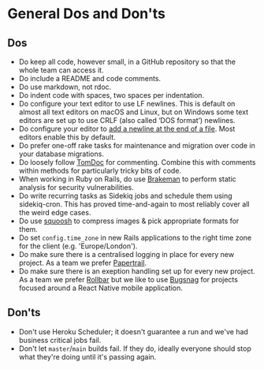 # General Dos and Don'ts

## Dos
- Do keep all code, however small, in a GitHub repository so that the whole team
  can access it.
- Do include a README and code comments.
- Do use markdown, not rdoc.
- Do indent code with spaces, two spaces per indentation.
- Do configure your text editor to use LF newlines. This is default on almost
  all text editors on macOS and Linux, but on Windows some text editors are set
  up to use CRLF (also called ‘DOS format’) newlines.
- Do configure your editor to [add a newline at the end of a file][newline].
  Most editors enable this by default.
- Do prefer one-off rake tasks for maintenance and migration over code in your
  database migrations.
- Do loosely follow [TomDoc](http://tomdoc.org/) for commenting. Combine this
  with comments within methods for particularly tricky bits of code.
- When working in Ruby on Rails, do use
  [Brakeman](https://github.com/presidentbeef/brakeman) to perform static
  analysis for security vulnerabilities.
- Do write recurring tasks as Sidekiq jobs and schedule them using sidekiq-cron.
  This has proved time-and-again to most reliably cover all the weird edge
  cases.
- Do use [squoosh](https://squoosh.app/) to compress images & pick appropriate
  formats for them.
- Do set `config.time_zone` in new Rails applications to the right time zone
  for the client (e.g. 'Europe/London').
- Do make sure there is a centralised logging in place for every new project. As a team we prefer [Papertrail](https://www.papertrail.com/).
- Do make sure there is an exeption handling set up for every new project. As a team we prefer [Rollbar](https://rollbar.com/) but we like to use [Bugsnag](https://www.bugsnag.com/) for projects focused around a React Native mobile application.

## Don'ts
- Don't use Heroku Scheduler; it doesn't guarantee a run and we've had business
  critical jobs fail.
- Don't let `master`/`main` builds fail. If they do, ideally everyone should
  stop what they're doing until it's passing again.
  
[newline]: https://thoughtbot.com/blog/no-newline-at-end-of-file
